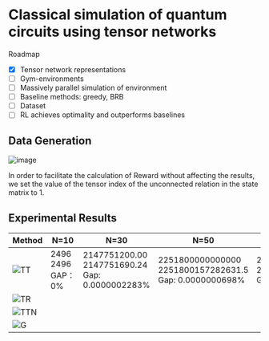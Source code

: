 # Classical simulation of quantum circuits using tensor networks

Roadmap
- [x] Tensor network representations
- [ ] Gym-environments
- [ ] Massively parallel simulation of environment
- [ ] Baseline methods: greedy, BRB
- [ ] Dataset
- [ ] RL achieves optimality and outperforms baselines

## Data Generation

![image](https://user-images.githubusercontent.com/75991833/218404111-e23e9e9b-c2ac-4648-aa04-9a7208fa7693.png)

In order to facilitate the calculation of Reward without affecting the results, we set the value of the tensor index of the unconnected relation in the state matrix to 1.

## Experimental Results

|Method|N=10|N=30|N=50|N=100|
|-------| ----|------- | -----|------ |
|![TT](https://user-images.githubusercontent.com/75991833/217780619-40f42213-62b8-4db5-bfa9-0c9f8d97081d.png)|2496<br>2496<br>GAP：0%|2147751200.00<br>2147751690.24<br>Gap: 0.0000002283%|2251800000000000<br>2251800157282631.5<br>Gap: 0.0000000698%|2.5353012e+30<br>2.535301200456459e+30<br>Gap: 0.0000000180%|
|![TR](https://user-images.githubusercontent.com/75991833/217780649-80acaa33-030b-46b9-9fc6-bf5bc84167a3.png)||||
|![TTN](https://user-images.githubusercontent.com/75991833/217782955-cd2cd6e8-d0b8-4187-b7e7-d202266bcbfb.png)||||
|![G](https://user-images.githubusercontent.com/75991833/217780858-eff2a41e-3847-4ed2-bbcb-5db8aa86d9ce.png)||||

